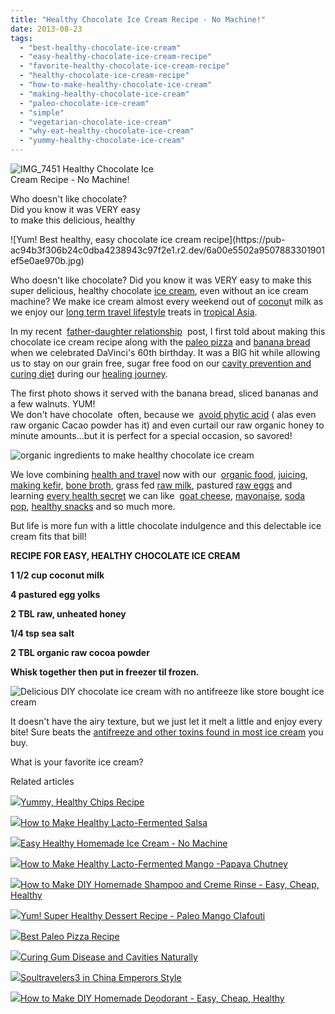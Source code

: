```yaml
---
title: "Healthy Chocolate Ice Cream Recipe - No Machine!"
date: 2013-08-23
tags: 
  - "best-healthy-chocolate-ice-cream"
  - "easy-healthy-chocolate-ice-cream-recipe"
  - "favorite-healthy-chocolate-ice-cream-recipe"
  - "healthy-chocolate-ice-cream-recipe"
  - "how-to-make-healthy-chocolate-ice-cream"
  - "making-healthy-chocolate-ice-cream"
  - "paleo-chocolate-ice-cream"
  - "simple"
  - "vegetarian-chocolate-ice-cream"
  - "why-eat-healthy-chocolate-ice-cream"
  - "yummy-healthy-chocolate-ice-cream"
---
```


![IMG_7451](https://pub-ac94b3f306b24c0dba4238943c97f2e1.r2.dev/6a00e5502a9507883301901ef5e067970b.jpg) Healthy Chocolate Ice  
Cream Recipe - No Machine!  
  
Who doesn't like chocolate?  
Did you know it was VERY easy  
to make this delicious, healthy

<!--more--> ![Yum! Best healthy, easy chocolate ice cream recipe](https://pub-ac94b3f306b24c0dba4238943c97f2e1.r2.dev/6a00e5502a9507883301901ef5e0ae970b.jpg)  
  
  
Who doesn't like chocolate? Did you know it was VERY easy to make this super delicious, healthy chocolate [ice cream](http://soultravelers3new.local/2013/05/easy-healthy-homemade-ice-cream-no-machine-.html "easy healthy ice cream recipe"), even without an ice cream machine? We make ice cream almost every weekend out of [coconu](http://soultravelers3new.local/2012/08/-superfood-healthy-coconut-tropical-nourishing-tradition-in-asia.html "coconut super food")t milk as we enjoy our [long term travel lifestyle](http://soultravelers3new.local/2013/07/long-term-family-travel-most-important-item.html "long term travel lifestyle") treats in [tropical Asia](http://soultravelers3new.local/2013/02/escaping-winter-in-tropical-asia.html "tropical Asia").  
  
In my recent  [father-daughter relationship](http://soultravelers3new.local/2013/06/-father-daughter-relationships.html "father- daughter relationship ")  post, I first told about making this chocolate ice cream recipe along with the [paleo pizza](http://soultravelers3new.local/2013/07/best-paleo-pizza-recipe.html "paleo pizza") and [banana bread](http://soultravelers3new.local/2013/08/healthy-banana-bread-recipe-paleogapsgluten-free.html "healthy banana bread recipe gluten free paleo Gaps") when we celebrated DaVinci's 60th birthday. It was a BIG hit while allowing us to stay on our grain free, sugar free food on our [cavity prevention and curing diet](http://soultravelers3new.local/2013/03/curing-gum-disease-and-cavities-naturally.html "how to cure cavities and gum disease") during our [healing journey](http://soultravelers3new.local/2013/07/healing-journey-and-blessings.html "healing journey").   
  
The first photo shows it served with the banana bread, sliced bananas and a few walnuts. YUM!  
We don't have chocolate  often, because we  [avoid phytic acid](http://www.westonaprice.org/food-features/living-with-phytic-acid "avoid phytic acid") ( alas even raw organic Cacao powder has it) and even curtail our raw organic honey to minute amounts...but it is perfect for a special occasion, so savored!  
  
![organic ingredients to make healthy chocolate ice cream](https://pub-ac94b3f306b24c0dba4238943c97f2e1.r2.dev/6a00e5502a950788330192acb4dfb4970d.jpg)  
  
We love combining [health and travel](http://soultravelers3new.local/health-and-travel/ "health and travel") now with our  [organic food](http://soultravelers3new.local/2012/04/health-organic-raw-foods-and-travel.html "organic food"), [juicing](http://soultravelers3new.local/2012/10/juicing-and-health.html "juicing and health"), [making kefir](http://soultravelers3new.local/2012/07/-how-to-make-kefir-easy-goats-milk-or-coconut-milk.html "making kefir"), [bone broth](http://soultravelers3new.local/2012/10/how-to-make-nourishing-bone-broth-recipes-to-heal.html "bone broth"), grass fed [raw milk](http://soultravelers3new.local/2013/04/raw-milk-fast-and-cure.html "raw milk"), pastured [raw eggs](http://soultravelers3new.local/2013/01/raw-eggs-healthy-or-not.html "raw eggs") and learning [every health secret](http://soultravelers3new.local/2011/09/travel-health-secrets-for-long-term-digital-nomads.html "travel health secrets") we can like  [goat cheese](http://soultravelers3new.local/2013/02/how-to-make-diy-goat-cheese-with-kefir.html "goat cheese"), [mayonaise](http://soultravelers3new.local/2013/02/how-to-make-homemade-lacto-fermented-mayonnaise.html "fermented mayo"), [soda pop](http://soultravelers3new.local/2012/09/how-to-make-healthy-soda-pop-even-a-kid-can-do-it-.html "soda pop healthy"), [healthy snacks](http://soultravelers3new.local/2012/07/healthy-snacks-for-kids.html "healthy snacks for kids") and so much more.  
  
But life is more fun with a little chocolate indulgence and this delectable ice cream fits that bill!  
  
**RECIPE FOR EASY, HEALTHY CHOCOLATE ICE CREAM**  
  
  
**1 1/2 cup coconut milk**  
  
**4 pastured egg yolks**  
  
**2 TBL raw, unheated honey**  
  
**1/4 tsp sea salt**  
  
**2 TBL organic raw cocoa powder**  
  
  
**Whisk together then put in freezer til frozen.**  
  
  
![Delicious DIY chocolate ice cream with no antifreeze like store bought ice cream](https://pub-ac94b3f306b24c0dba4238943c97f2e1.r2.dev/6a00e5502a95078833019104ebd48a970c.jpg)  
  
It doesn't have the airy texture, but we just let it melt a little and enjoy every bite! Sure beats the [antifreeze and other toxins found in most ice cream](http://www.thehealthyhomeeconomist.com/antifreeze-in-your-ice-cream-2/ "antifreeze in ice cream") you buy.  
  
What is your favorite ice cream?  
  
  

Related articles

[![](http://i.zemanta.com/176188966_80_80.jpg)](http://soultravelers3new.local/2013/06/yummy-healthy-chips-recipe.html)[Yummy, Healthy Chips Recipe](http://soultravelers3new.local/2013/06/yummy-healthy-chips-recipe.html)

[![](http://i.zemanta.com/113883274_80_80.jpg)](http://soultravelers3new.local/2012/09/how-to-make-healthy-lacto-fermented-salsa.html)[How to Make Healthy Lacto-Fermented Salsa](http://soultravelers3new.local/2012/09/how-to-make-healthy-lacto-fermented-salsa.html)

[![](http://i.zemanta.com/165167156_80_80.jpg)](http://soultravelers3new.local/2013/05/easy-healthy-homemade-ice-cream-no-machine-.html)[Easy Healthy Homemade Ice Cream - No Machine](http://soultravelers3new.local/2013/05/easy-healthy-homemade-ice-cream-no-machine-.html)

[![](http://i.zemanta.com/107961277_80_80.jpg)](http://soultravelers3new.local/2012/08/how-to-make-healthy-lacto-fermented-mango-papaya-chutney.html)[How to Make Healthy Lacto-Fermented Mango -Papaya Chutney](http://soultravelers3new.local/2012/08/how-to-make-healthy-lacto-fermented-mango-papaya-chutney.html)

[![](http://i.zemanta.com/114817233_80_80.jpg)](http://soultravelers3new.local/2012/09/how-to-make-diy-homemade-shampoo-and-creme-rinse-easy-cheap-healthy.html)[How to Make DIY Homemade Shampoo and Creme Rinse - Easy, Cheap, Healthy](http://soultravelers3new.local/2012/09/how-to-make-diy-homemade-shampoo-and-creme-rinse-easy-cheap-healthy.html)

[![](http://i.zemanta.com/188106839_80_80.jpg)](http://soultravelers3new.local/2013/07/yum-super-healthy-dessert-recipe-paleo-mango-clafouti.html)[Yum! Super Healthy Dessert Recipe - Paleo Mango Clafouti](http://soultravelers3new.local/2013/07/yum-super-healthy-dessert-recipe-paleo-mango-clafouti.html)

[![](http://i.zemanta.com/184236160_80_80.jpg)](http://soultravelers3new.local/2013/07/best-paleo-pizza-recipe.html)[Best Paleo Pizza Recipe](http://soultravelers3new.local/2013/07/best-paleo-pizza-recipe.html)

[![](http://i.zemanta.com/154024597_80_80.jpg)](http://soultravelers3new.local/2013/03/curing-gum-disease-and-cavities-naturally.html)[Curing Gum Disease and Cavities Naturally](http://soultravelers3new.local/2013/03/curing-gum-disease-and-cavities-naturally.html)

[![](http://i.zemanta.com/130189927_80_80.jpg)](http://soultravelers3new.local/2012/12/soultravelers3-in-china-emperors-style.html)[Soultravelers3 in China Emperors Style](http://soultravelers3new.local/2012/12/soultravelers3-in-china-emperors-style.html)

[![](http://i.zemanta.com/109813796_80_80.jpg)](http://soultravelers3new.local/2012/09/how-to-make-diy-homemade-deodorant-easy-cheap-healthy.html)[How to Make DIY Homemade Deodorant - Easy, Cheap, Healthy](http://soultravelers3new.local/2012/09/how-to-make-diy-homemade-deodorant-easy-cheap-healthy.html)
